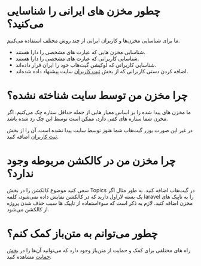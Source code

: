 # چطور مخزن های ایرانی را شناسایی می‌‌کنید؟

ما برای شناسایی مخزن‌ها و کاربران ایرانی از چند روش مختلف استفاده می‌کنیم.

- شناسایی مخزن هایی که عبارت های مشخصی را دارا هستند.
- شناسایی کاربرانی که عبارت های مشخصی را دارا هستند.
- شناسایی کاربرانی که لوکیشن گیت‌هاب خود را ایران قرار داده‌اند.
- اضافه کردن دستی کاربرانی که از بخش [ثبت کاربران](https://matnbaz.net/submit-user) سایت پیشنهاد داده شده‌اند.

# چرا مخزن من توسط سایت شناخته نشده؟

ما مخزن های پیدا شده را بر اساس معیار هایی از جمله حداقل ستاره چک می‌کنیم. اگر مخزن شما ستاره های کمی دارد، ممکن است توسط این چک رد شده باشد.

در غیر این صورت یوزر گیت‌هاب شما هنوز توسط سایت پیدا نشده است. آن را از بخش [ثبت کاربران](https://matnbaz.net/submit-user) اضافه کنید.

# چرا مخزن من در کالکشن مربوطه وجود ندارد؟

سعی کنید موضوع کالکشن را در بخش Topics در گیت‌هاب اضافه کنید. به طور مثال اگر یک بسته لاراول دارید که در کالکشن نمایش داده نمی‌شود، کلمه laravel را به تاپیک های مخزن اضافه کنید. لازم به ذکر است که سوء‌استفاده از تاپیک ها سبب حذف شدن پروژه از کالکشن می‌شود.

# چطور می‌توانم به متن‌باز کمک کنم؟

راه های مختلفی برای کمک و حمایت از متن‌باز وجود دارد که می‌توانید آن‌ها را در [بخش حمایت](https://matnbaz.net/about#کمک-و-حمایت) مشاهده کنید.
